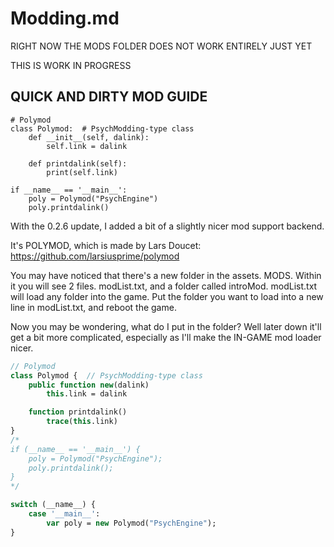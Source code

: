 # Modding.md

RIGHT NOW THE MODS FOLDER DOES NOT WORK ENTIRELY JUST YET

THIS IS WORK IN PROGRESS

## QUICK AND DIRTY MOD GUIDE

```Py
# Polymod
class Polymod:  # PsychModding-type class
    def __init__(self, dalink):
        self.link = dalink

    def printdalink(self):
        print(self.link)

if __name__ == '__main__':
    poly = Polymod("PsychEngine")
    poly.printdalink()
```
With the 0.2.6 update, I added a bit of a slightly nicer mod support backend.

It's POLYMOD, which is made by Lars Doucet: https://github.com/larsiusprime/polymod

You may have noticed that there's a new folder in the assets. MODS. Within it you will see 2 files. modList.txt, and a folder called introMod.
modList.txt will load any folder into the game. Put the folder you want to load into a new line in modList.txt, and reboot the game.

Now you may be wondering, what do I put in the folder? Well later down it'll get a bit more complicated, especially as I'll make the IN-GAME mod loader nicer.

```haxe
// Polymod
class Polymod {  // PsychModding-type class
    public function new(dalink)
        this.link = dalink

    function printdalink()
        trace(this.link)
}
/*
if (__name__ == '__main__') {
    poly = Polymod("PsychEngine");
    poly.printdalink();
}
*/

switch (__name__) {
    case '__main__':
        var poly = new Polymod("PsychEngine");
}
```
